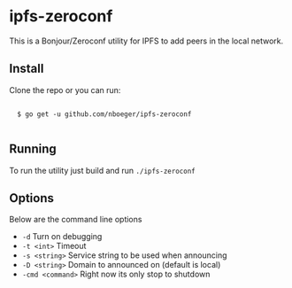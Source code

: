 # ipfs-zeroconf

This is a Bonjour/Zeroconf utility for IPFS to add peers in the local network. 


## Install

Clone the repo or you can run:
```shell
  
  $ go get -u github.com/nboeger/ipfs-zeroconf 
 
```

## Running 

To run the utility just build and run `./ipfs-zeroconf`

## Options

Below are the command line options

- `-d` Turn on debugging
- `-t <int>` Timeout
- `-s <string>` Service string to be used when announcing
- `-D <string>` Domain to announced on (default is local)
- `-cmd <command>` Right now its only stop to shutdown


